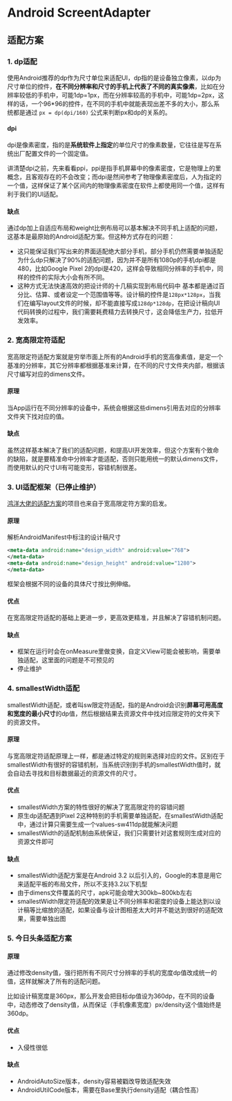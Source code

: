 # Android ScreentAdapter

## 适配方案

### 1. dp适配

使用Android推荐的dp作为尺寸单位来适配UI，dp指的是设备独立像素，以dp为尺寸单位的控件，**在不同分辨率和尺寸的手机上代表了不同的真实像素**，比如在分辨率较低的手机中，可能1dp=1px，而在分辨率较高的手机中，可能1dp=2px，这样的话，一个96*96的控件，在不同的手机中就能表现出差不多的大小，那么系统都是通过 `px = dp(dpi/160)` 公式来判断px和dp的关系的。

#### dpi

dpi是像素密度，指的是**系统软件上指定**的单位尺寸的像素数量，它往往是写在系统出厂配置文件的一个固定值。

讲清楚dpi之前，先来看看ppi，ppi是指手机屏幕中的像素密度，它是物理上的里概念，且客观存在的不会改变；而dpi是然间参考了物理像素密度后，人为指定的一个值，这样保证了某个区间内的物理像素密度在软件上都使用同一个值，这样有利于我们的UI适配。

#### 缺点

通过dp加上自适应布局和weight比例布局可以基本解决不同手机上适配的问题，这基本是最原始的Android适配方案。但这种方式存在的问题：

- 这只能保证我们写出来的界面适配绝大部分手机，部分手机仍然需要单独适配
  为什么dp只解决了90%的适配问题，因为并不是所有1080p的手机dpi都是480，比如Google Pixel 2的dpi是420，这样会导致相同分辨率的手机中，同样的控件的实际大小会有所不同。
- 这种方式无法快速高效的把设计师的十几稿实现到布局代码中
  基本都是通过百分比、估算、或者设定一个范围值等等。设计稿的控件是`128px*128px`，当我们在编写layout文件的时候，却不能直接写成`128dp*128dp`，在把设计稿向UI代码转换的过程中，我们需要耗费精力去转换尺寸，这会降低生产力，拉低开发效率。

### 2. 宽高限定符适配

宽高限定符适配方案就是穷举市面上所有的Android手机的宽高像素值，是定一个基准的分辨率，其它分辨率都根据基准来计算，在不同的尺寸文件夹内部，根据该尺寸编写对应的dimens文件。

#### 原理

当App运行在不同分辨率的设备中，系统会根据这些dimens引用去对应的分辨率文件夹下找对应的值。

#### 缺点

虽然这样基本解决了我们的适配问题，和提高UI开发效率，但这个方案有个致命的缺陷，就是要精准命中分辨率才能适配，否则只能用统一的默认dimens文件，而使用默认的尺寸UI有可能变形，容错机制很差。

### 3. UI适配框架（已停止维护）

[鸿洋大佬的适配方案](https://link.juejin.cn/?target=https%3A%2F%2Fgithub.com%2FhongyangAndroid%2FAndroidAutoLayout)的项目也来自于宽高限定符方案的启发。

#### 原理

解析AndroidManifest中标注的设计稿尺寸

```xml
<meta-data android:name="design_width" android:value="768">
</meta-data>
<meta-data android:name="design_height" android:value="1280">
</meta-data>
```

框架会根据不同的设备的具体尺寸按比例伸缩。

#### 优点

在宽高限定符适配的基础上更进一步，更高效更精准，并且解决了容错机制问题。

#### 缺点

- 框架在运行时会在onMeasure里做变换，自定义View可能会被影响，需要单独适配，这里面的问题是不可预见的
- 停止维护

### 4. smallestWidth适配

smallestWidth适配，或者叫sw限定符适配，指的是Android会识别**屏幕可用高度和宽度的最小尺寸**的dp值，然后根据结果去资源文件中找对应限定符的文件夹下的资源文件。

#### 原理

与宽高限定符适配原理上一样，都是通过特定的规则来选择对应的文件。区别在于smallestWidth有很好的容错机制，当系统识别到手机的smallestWidth值时，就会自动去寻找和目标数据最近的资源文件的尺寸。

#### 优点

- smallestWidth方案的特性很好的解决了宽高限定符的容错问题
- 原生dp适配遇到Pixel 2这种特别的手机需要单独适配，在smallestWidth适配中，通过计算只需要生成一个values-sw411dp就能解决问题
- smallestWidth的适配机制由系统保证，我们只需要针对这套规则生成对应的资源文件即可

#### 缺点

- smallestWidth适配方案是在Android 3.2 以后引入的，Google的本意是用它来适配平板的布局文件，所以不支持3.2以下机型
- 由于dimens文件覆盖的尺寸，apk可能会增大300kb~800kb左右
- smallestWidth限定符适配的效果是让不同分辨率和密度的设备上能达到以设计稿等比缩放的适配，如果设备与设计图相差太大时并不能达到很好的适配效果，需要单独出图

### 5. 今日头条适配方案

#### 原理

通过修改density值，强行把所有不同尺寸分辨率的手机的宽度dp值改成统一的值，这样就解决了所有的适配问题。

比如设计稿宽度是360px，那么开发会把目标dp值设为360dp，在不同的设备中，动态修改了density值，从而保证（手机像素宽度）px/density这个值始终是360dp。



#### 优点

- 入侵性很低

#### 缺点

- AndroidAutoSize版本，density容易被戳改导致适配失效
- AndroidUtilCode版本，需要在Base里执行density适配（耦合性高）

